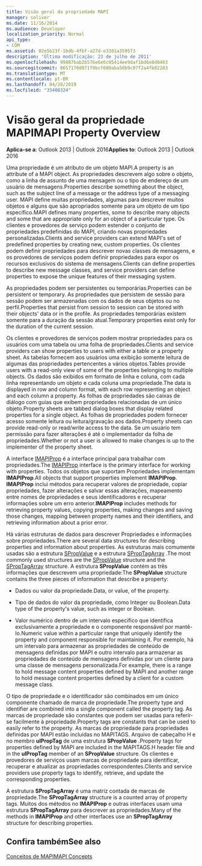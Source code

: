 ```yaml
---
title: Visão geral da propriedade MAPI
manager: soliver
ms.date: 11/16/2014
ms.audience: Developer
localization_priority: Normal
api_type:
- COM
ms.assetid: 02e5b23f-1bdb-4fbf-a27d-e3301a359573
description: 'Última modificação: 23 de julho de 2011'
ms.openlocfilehash: 99887bab2b576e6e6c05414ee9daf1bd6e8d0463
ms.sourcegitcommit: 8657170d071f9bcf680aba50b9c07f2a4fb82283
ms.translationtype: MT
ms.contentlocale: pt-BR
ms.lasthandoff: 04/28/2019
ms.locfileid: "33408324"
---
```

# <a name="mapi-property-overview"></a><span data-ttu-id="95b6f-103">Visão geral da propriedade MAPI</span><span class="sxs-lookup"><span data-stu-id="95b6f-103">MAPI Property Overview</span></span>

  
  
<span data-ttu-id="95b6f-104">**Aplica-se a**: Outlook 2013 | Outlook 2016</span><span class="sxs-lookup"><span data-stu-id="95b6f-104">**Applies to**: Outlook 2013 | Outlook 2016</span></span> 
  
<span data-ttu-id="95b6f-105">Uma propriedade é um atributo de um objeto MAPI.</span><span class="sxs-lookup"><span data-stu-id="95b6f-105">A property is an attribute of a MAPI object.</span></span> <span data-ttu-id="95b6f-106">As propriedades descrevem algo sobre o objeto, como a linha de assunto de uma mensagem ou o tipo de endereço de um usuário de mensagens.</span><span class="sxs-lookup"><span data-stu-id="95b6f-106">Properties describe something about the object, such as the subject line of a message or the address type of a messaging user.</span></span> <span data-ttu-id="95b6f-107">MAPI define muitas propriedades, algumas para descrever muitos objetos e alguns que são apropriados somente para um objeto de um tipo específico.</span><span class="sxs-lookup"><span data-stu-id="95b6f-107">MAPI defines many properties, some to describe many objects and some that are appropriate only for an object of a particular type.</span></span> <span data-ttu-id="95b6f-108">Os clientes e provedores de serviço podem estender o conjunto de propriedades predefinidas do MAPI, criando novas propriedades personalizadas.</span><span class="sxs-lookup"><span data-stu-id="95b6f-108">Clients and service providers can extend MAPI's set of predefined properties by creating new, custom properties.</span></span> <span data-ttu-id="95b6f-109">Os clientes podem definir propriedades para descrever novas classes de mensagens, e os provedores de serviços podem definir propriedades para expor os recursos exclusivos do sistema de mensagens.</span><span class="sxs-lookup"><span data-stu-id="95b6f-109">Clients can define properties to describe new message classes, and service providers can define properties to expose the unique features of their messaging system.</span></span>
  
<span data-ttu-id="95b6f-110">As propriedades podem ser persistentes ou temporárias.</span><span class="sxs-lookup"><span data-stu-id="95b6f-110">Properties can be persistent or temporary.</span></span> <span data-ttu-id="95b6f-111">As propriedades que persistem de sessão para sessão podem ser armazenadas com os dados de seus objetos ou no perfil.</span><span class="sxs-lookup"><span data-stu-id="95b6f-111">Properties that persist from session to session can be stored with their objects' data or in the profile.</span></span> <span data-ttu-id="95b6f-112">As propriedades temporárias existem somente para a duração da sessão atual.</span><span class="sxs-lookup"><span data-stu-id="95b6f-112">Temporary properties exist only for the duration of the current session.</span></span> 
  
<span data-ttu-id="95b6f-113">Os clientes e provedores de serviços podem mostrar propriedades para os usuários com uma tabela ou uma folha de propriedades.</span><span class="sxs-lookup"><span data-stu-id="95b6f-113">Clients and service providers can show properties to users with either a table or a property sheet.</span></span> <span data-ttu-id="95b6f-114">As tabelas fornecem aos usuários uma exibição somente leitura de algumas das propriedades pertencentes a vários objetos.</span><span class="sxs-lookup"><span data-stu-id="95b6f-114">Tables provide users with a read-only view of some of the properties belonging to multiple objects.</span></span> <span data-ttu-id="95b6f-115">Os dados são exibidos em formato de linha e coluna, com cada linha representando um objeto e cada coluna uma propriedade.</span><span class="sxs-lookup"><span data-stu-id="95b6f-115">The data is displayed in row and column format, with each row representing an object and each column a property.</span></span> <span data-ttu-id="95b6f-116">As folhas de propriedades são caixas de diálogo com guias que exibem propriedades relacionadas de um único objeto.</span><span class="sxs-lookup"><span data-stu-id="95b6f-116">Property sheets are tabbed dialog boxes that display related properties for a single object.</span></span> <span data-ttu-id="95b6f-117">As folhas de propriedades podem fornecer acesso somente leitura ou leitura/gravação aos dados.</span><span class="sxs-lookup"><span data-stu-id="95b6f-117">Property sheets can provide read-only or read/write access to the data.</span></span> <span data-ttu-id="95b6f-118">Se um usuário tem permissão para fazer alterações é até o implementador da folha de propriedades.</span><span class="sxs-lookup"><span data-stu-id="95b6f-118">Whether or not a user is allowed to make changes is up to the implementer of the property sheet.</span></span>
  
<span data-ttu-id="95b6f-119">A interface [IMAPIProp](imapipropiunknown.md) é a interface principal para trabalhar com propriedades.</span><span class="sxs-lookup"><span data-stu-id="95b6f-119">The [IMAPIProp](imapipropiunknown.md) interface is the primary interface for working with properties.</span></span> <span data-ttu-id="95b6f-120">Todos os objetos que suportam Propriedades implementam **IMAPIProp**.</span><span class="sxs-lookup"><span data-stu-id="95b6f-120">All objects that support properties implement **IMAPIProp**.</span></span> <span data-ttu-id="95b6f-121">**IMAPIProp** inclui métodos para recuperar valores de propriedade, copiar propriedades, fazer alterações e salvar essas alterações, mapeamento entre nomes de propriedades e seus identificadores e recuperar informações sobre um erro anterior.</span><span class="sxs-lookup"><span data-stu-id="95b6f-121">**IMAPIProp** includes methods for retrieving property values, copying properties, making changes and saving those changes, mapping between property names and their identifiers, and retrieving information about a prior error.</span></span> 
  
<span data-ttu-id="95b6f-122">Há várias estruturas de dados para descrever Propriedades e informações sobre propriedades.</span><span class="sxs-lookup"><span data-stu-id="95b6f-122">There are several data structures for describing properties and information about properties.</span></span> <span data-ttu-id="95b6f-123">As estruturas mais comumente usadas são a estrutura [SPropValue](spropvalue.md) e a estrutura [SPropTagArray](sproptagarray.md) .</span><span class="sxs-lookup"><span data-stu-id="95b6f-123">The most commonly used structures are the [SPropValue](spropvalue.md) structure and the [SPropTagArray](sproptagarray.md) structure.</span></span> <span data-ttu-id="95b6f-124">A estrutura **SPropValue** contém as três informações que descrevem uma propriedade:</span><span class="sxs-lookup"><span data-stu-id="95b6f-124">The **SPropValue** structure contains the three pieces of information that describe a property:</span></span> 
  
- <span data-ttu-id="95b6f-125">Dados ou valor da propriedade.</span><span class="sxs-lookup"><span data-stu-id="95b6f-125">Data, or value, of the property.</span></span>
    
- <span data-ttu-id="95b6f-126">Tipo de dados do valor da propriedade, como Integer ou Boolean.</span><span class="sxs-lookup"><span data-stu-id="95b6f-126">Data type of the property's value, such as integer or Boolean.</span></span> 
    
- <span data-ttu-id="95b6f-127">Valor numérico dentro de um intervalo específico que identifica exclusivamente a propriedade e o componente responsável por mantê-lo.</span><span class="sxs-lookup"><span data-stu-id="95b6f-127">Numeric value within a particular range that uniquely identify the property and component responsible for maintaining it.</span></span> <span data-ttu-id="95b6f-128">Por exemplo, há um intervalo para armazenar as propriedades de conteúdo de mensagens definidas por MAPI e outro intervalo para armazenar as propriedades de conteúdo de mensagens definidas por um cliente para uma classe de mensagens personalizada.</span><span class="sxs-lookup"><span data-stu-id="95b6f-128">For example, there is a range to hold message content properties defined by MAPI and another range to hold message content properties defined by a client for a custom message class.</span></span> 
    
<span data-ttu-id="95b6f-129">O tipo de propriedade e o identificador são combinados em um único componente chamado de marca de propriedade.</span><span class="sxs-lookup"><span data-stu-id="95b6f-129">The property type and identifier are combined into a single component called the property tag.</span></span> <span data-ttu-id="95b6f-130">As marcas de propriedade são constantes que podem ser usadas para referir-se facilmente à propriedade.</span><span class="sxs-lookup"><span data-stu-id="95b6f-130">Property tags are constants that can be used to easily refer to the property.</span></span> <span data-ttu-id="95b6f-131">As marcas de propriedade para propriedades definidas por MAPI estão incluídas no MAPITAGS. Arquivo de cabeçalho H e no membro **ulPropTag** de uma estrutura **SPropValue** .</span><span class="sxs-lookup"><span data-stu-id="95b6f-131">Property tags for properties defined by MAPI are included in the MAPITAGS.H header file and in the **ulPropTag** member of an **SPropValue** structure.</span></span> <span data-ttu-id="95b6f-132">Os clientes e provedores de serviços usam marcas de propriedade para identificar, recuperar e atualizar as propriedades correspondentes.</span><span class="sxs-lookup"><span data-stu-id="95b6f-132">Clients and service providers use property tags to identify, retrieve, and update the corresponding properties.</span></span> 
  
<span data-ttu-id="95b6f-133">A estrutura **SPropTagArray** é uma matriz contada de marcas de propriedade.</span><span class="sxs-lookup"><span data-stu-id="95b6f-133">The **SPropTagArray** structure is a counted array of property tags.</span></span> <span data-ttu-id="95b6f-134">Muitos dos métodos no **IMAPIProp** e outras interfaces usam uma estrutura **SPropTagArray** para descrever as propriedades.</span><span class="sxs-lookup"><span data-stu-id="95b6f-134">Many of the methods in **IMAPIProp** and other interfaces use an **SPropTagArray** structure for describing properties.</span></span> 
  
## <a name="see-also"></a><span data-ttu-id="95b6f-135">Confira também</span><span class="sxs-lookup"><span data-stu-id="95b6f-135">See also</span></span>



[<span data-ttu-id="95b6f-136">Conceitos de MAPI</span><span class="sxs-lookup"><span data-stu-id="95b6f-136">MAPI Concepts</span></span>](mapi-concepts.md)

